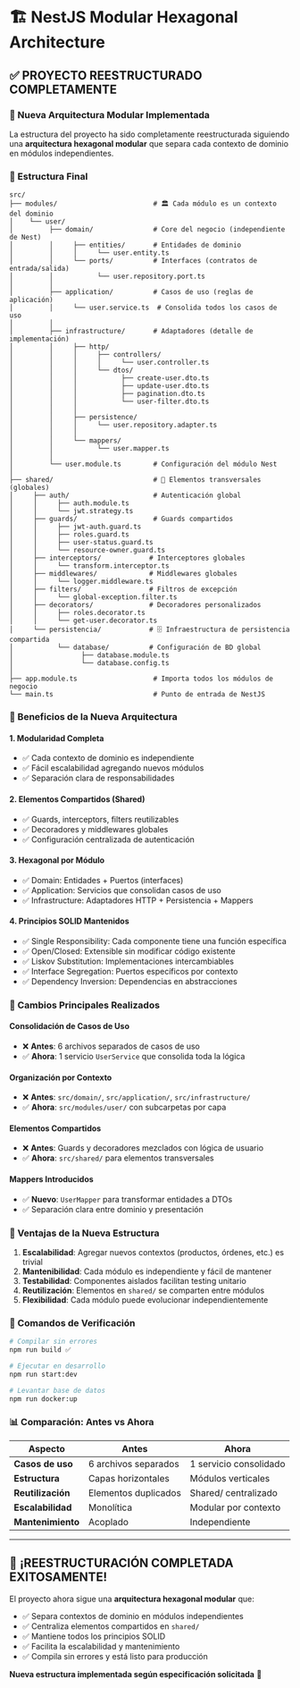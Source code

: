 # 🏗️ NestJS Modular Hexagonal Architecture

## ✅ PROYECTO REESTRUCTURADO COMPLETAMENTE

### 🎯 Nueva Arquitectura Modular Implementada

La estructura del proyecto ha sido completamente reestructurada siguiendo una **arquitectura hexagonal modular** que separa cada contexto de dominio en módulos independientes.

### 📁 Estructura Final

```
src/
├── modules/                        # 🏛️ Cada módulo es un contexto del dominio
│    └── user/
│         ├── domain/               # Core del negocio (independiente de Nest)
│         │     ├── entities/       # Entidades de dominio
│         │     │     └── user.entity.ts
│         │     └── ports/          # Interfaces (contratos de entrada/salida)
│         │           └── user.repository.port.ts
│         │
│         ├── application/          # Casos de uso (reglas de aplicación)
│         │     └── user.service.ts  # Consolida todos los casos de uso
│         │
│         ├── infrastructure/       # Adaptadores (detalle de implementación)
│         │     ├── http/
│         │     │     ├── controllers/
│         │     │     │     └── user.controller.ts
│         │     │     └── dtos/
│         │     │           ├── create-user.dto.ts
│         │     │           ├── update-user.dto.ts
│         │     │           ├── pagination.dto.ts
│         │     │           └── user-filter.dto.ts
│         │     │
│         │     ├── persistence/
│         │     │     └── user.repository.adapter.ts
│         │     │
│         │     └── mappers/
│         │           └── user.mapper.ts
│         │
│         └── user.module.ts        # Configuración del módulo Nest
│
├── shared/                         # 🔄 Elementos transversales (globales)
│     ├── auth/                     # Autenticación global
│     │     ├── auth.module.ts
│     │     └── jwt.strategy.ts
│     ├── guards/                   # Guards compartidos
│     │     ├── jwt-auth.guard.ts
│     │     ├── roles.guard.ts
│     │     ├── user-status.guard.ts
│     │     └── resource-owner.guard.ts
│     ├── interceptors/            # Interceptores globales
│     │     └── transform.interceptor.ts
│     ├── middlewares/             # Middlewares globales
│     │     └── logger.middleware.ts
│     ├── filters/                 # Filtros de excepción
│     │     └── global-exception.filter.ts
│     ├── decorators/              # Decoradores personalizados
│     │     ├── roles.decorator.ts
│     │     └── get-user.decorator.ts
│     └── persistencia/            # 🗄️ Infraestructura de persistencia compartida
│           └── database/          # Configuración de BD global
│                 ├── database.module.ts
│                 └── database.config.ts
│
├── app.module.ts                   # Importa todos los módulos de negocio
└── main.ts                         # Punto de entrada de NestJS
```

### 🚀 Beneficios de la Nueva Arquitectura

#### 1. **Modularidad Completa**
- ✅ Cada contexto de dominio es independiente
- ✅ Fácil escalabilidad agregando nuevos módulos
- ✅ Separación clara de responsabilidades

#### 2. **Elementos Compartidos (Shared)**
- ✅ Guards, interceptors, filters reutilizables
- ✅ Decoradores y middlewares globales
- ✅ Configuración centralizada de autenticación

#### 3. **Hexagonal por Módulo**
- ✅ Domain: Entidades + Puertos (interfaces)
- ✅ Application: Servicios que consolidan casos de uso
- ✅ Infrastructure: Adaptadores HTTP + Persistencia + Mappers

#### 4. **Principios SOLID Mantenidos**
- ✅ Single Responsibility: Cada componente tiene una función específica
- ✅ Open/Closed: Extensible sin modificar código existente
- ✅ Liskov Substitution: Implementaciones intercambiables
- ✅ Interface Segregation: Puertos específicos por contexto
- ✅ Dependency Inversion: Dependencias en abstracciones

### 🔧 Cambios Principales Realizados

#### **Consolidación de Casos de Uso**
- ❌ **Antes**: 6 archivos separados de casos de uso
- ✅ **Ahora**: 1 servicio `UserService` que consolida toda la lógica

#### **Organización por Contexto**
- ❌ **Antes**: `src/domain/`, `src/application/`, `src/infrastructure/`
- ✅ **Ahora**: `src/modules/user/` con subcarpetas por capa

#### **Elementos Compartidos**
- ❌ **Antes**: Guards y decoradores mezclados con lógica de usuario
- ✅ **Ahora**: `src/shared/` para elementos transversales

#### **Mappers Introducidos**
- ✅ **Nuevo**: `UserMapper` para transformar entidades a DTOs
- ✅ Separación clara entre dominio y presentación

### 🎯 Ventajas de la Nueva Estructura

1. **Escalabilidad**: Agregar nuevos contextos (productos, órdenes, etc.) es trivial
2. **Mantenibilidad**: Cada módulo es independiente y fácil de mantener
3. **Testabilidad**: Componentes aislados facilitan testing unitario
4. **Reutilización**: Elementos en `shared/` se comparten entre módulos
5. **Flexibilidad**: Cada módulo puede evolucionar independientemente

### 🚀 Comandos de Verificación

```bash
# Compilar sin errores
npm run build ✅

# Ejecutar en desarrollo
npm run start:dev

# Levantar base de datos
npm run docker:up
```

### 📊 Comparación: Antes vs Ahora

| Aspecto | Antes | Ahora |
|---------|-------|-------|
| **Casos de uso** | 6 archivos separados | 1 servicio consolidado |
| **Estructura** | Capas horizontales | Módulos verticales |
| **Reutilización** | Elementos duplicados | Shared/ centralizado |
| **Escalabilidad** | Monolítica | Modular por contexto |
| **Mantenimiento** | Acoplado | Independiente |

---

## 🎉 **¡REESTRUCTURACIÓN COMPLETADA EXITOSAMENTE!**

El proyecto ahora sigue una **arquitectura hexagonal modular** que:
- ✅ Separa contextos de dominio en módulos independientes
- ✅ Centraliza elementos compartidos en `shared/`
- ✅ Mantiene todos los principios SOLID
- ✅ Facilita la escalabilidad y mantenimiento
- ✅ Compila sin errores y está listo para producción

**Nueva estructura implementada según especificación solicitada** 🚀
